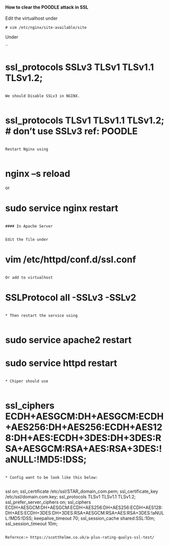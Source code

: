 #### How to clear the POODLE attack in SSL

Edit the virtualhost under 


```
# vim /etc/nginx/site-available/site
```

Under 

``
# ssl_protocols SSLv3 TLSv1 TLSv1.1 TLSv1.2;
```

We should Disable SSLv3 in NGINX.


```
# ssl_protocols  TLSv1 TLSv1.1 TLSv1.2;  # don’t use SSLv3 ref: POODLE
```

Restart Nginx using 


```
# nginx –s reload

or 

# sudo service nginx restart
```

#### In Apache Server


Edit the file under 

```
# vim /etc/httpd/conf.d/ssl.conf
```

Or add to virtualhost

```
# SSLProtocol all -SSLv3 -SSLv2
```

* Then restart the service using 


```
# sudo service apache2 restart
# sudo service httpd restart
```

* Chiper should use


```
# ssl_ciphers ECDH+AESGCM:DH+AESGCM:ECDH+AES256:DH+AES256:ECDH+AES128:DH+AES:ECDH+3DES:DH+3DES:RSA+AESGCM:RSA+AES:RSA+3DES:!aNULL:!MD5:!DSS;
```

* Config want to be look like this below:


```
ssl on;
ssl_certificate /etc/ssl/STAR_domain_com.pem;
ssl_certificate_key /etc/ssl/domain.com.key;
ssl_protocols    TLSv1 TLSv1.1 TLSv1.2;
ssl_prefer_server_ciphers on;
ssl_ciphers ECDH+AESGCM:DH+AESGCM:ECDH+AES256:DH+AES256:ECDH+AES128:DH+AES:ECDH+3DES:DH+3DES:RSA+AESGCM:RSA+AES:RSA+3DES:!aNULL:!MD5:!DSS;
keepalive_timeout 70;
ssl_session_cache shared:SSL:10m;
ssl_session_timeout 10m;
```

Refernce:> https://scotthelme.co.uk/a-plus-rating-qualys-ssl-test/

